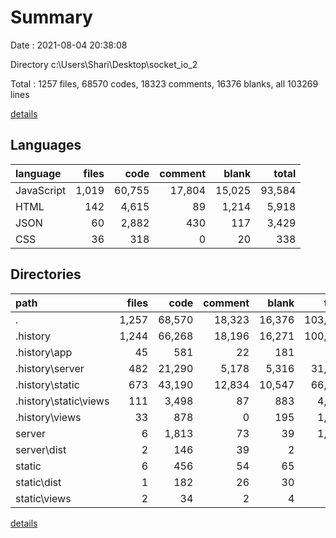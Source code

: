 # Summary

Date : 2021-08-04 20:38:08

Directory c:\Users\Shari\Desktop\socket_io_2

Total : 1257 files,  68570 codes, 18323 comments, 16376 blanks, all 103269 lines

[details](details.md)

## Languages
| language | files | code | comment | blank | total |
| :--- | ---: | ---: | ---: | ---: | ---: |
| JavaScript | 1,019 | 60,755 | 17,804 | 15,025 | 93,584 |
| HTML | 142 | 4,615 | 89 | 1,214 | 5,918 |
| JSON | 60 | 2,882 | 430 | 117 | 3,429 |
| CSS | 36 | 318 | 0 | 20 | 338 |

## Directories
| path | files | code | comment | blank | total |
| :--- | ---: | ---: | ---: | ---: | ---: |
| . | 1,257 | 68,570 | 18,323 | 16,376 | 103,269 |
| .history | 1,244 | 66,268 | 18,196 | 16,271 | 100,735 |
| .history\app | 45 | 581 | 22 | 181 | 784 |
| .history\server | 482 | 21,290 | 5,178 | 5,316 | 31,784 |
| .history\static | 673 | 43,190 | 12,834 | 10,547 | 66,571 |
| .history\static\views | 111 | 3,498 | 87 | 883 | 4,468 |
| .history\views | 33 | 878 | 0 | 195 | 1,073 |
| server | 6 | 1,813 | 73 | 39 | 1,925 |
| server\dist | 2 | 146 | 39 | 2 | 187 |
| static | 6 | 456 | 54 | 65 | 575 |
| static\dist | 1 | 182 | 26 | 30 | 238 |
| static\views | 2 | 34 | 2 | 4 | 40 |

[details](details.md)